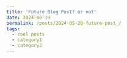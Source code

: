 ```yaml
---
title: 'Future Blog Post? or not'
date: 2024-06-19
permalink: /posts/2024-05-20-future-post_/
tags:
  - cool posts
  - category1
  - category2
---
```

